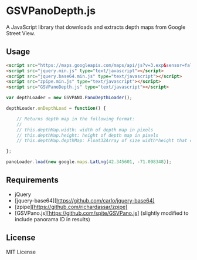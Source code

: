 # GSVPanoDepth.js

A JavaScript library that downloads and extracts depth maps from Google Street View.

## Usage

```html
<script src="https://maps.googleapis.com/maps/api/js?v=3.exp&sensor=false" type="text/javascript"></script> 
<script src="jquery.min.js" type="text/javascript"></script>
<script src="jquery.base64.min.js" type="text/javascript"></script>
<script src="zpipe.min.js" type="text/javascript"></script>
<script src="GSVPanoDepth.js" type="text/javascript"></script>
```

```js
var depthLoader = new GSVPANO.PanoDepthLoader();

depthLoader.onDepthLoad = function() {

    // Returns depth map in the following format:
    //
    // this.depthMap.width: width of depth map in pixels
    // this.depthMap.height: height of depth map in pixels
    // this.depthMap.depthMap: Float32Array of size width*height that contains the depth at each pixel

};

panoLoader.load(new google.maps.LatLng(42.345601, -71.098348));
```

## Requirements

* jQuery
* [jquery-base64][https://github.com/carlo/jquery-base64]
* [zpipe][https://github.com/richardassar/zpipe]
* [GSVPano.js][https://github.com/spite/GSVPano.js] (slightly modified to include panorama ID in results)

## License

MIT License
